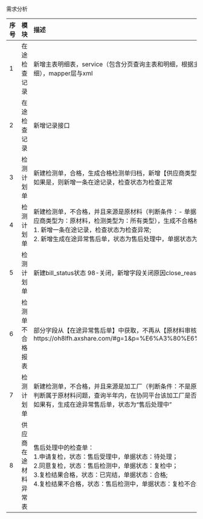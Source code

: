 需求分析  

|序号|模块|描述|状态|
|:-----|:-----|:-----|:-----|
|1|在途检查记录|新增主表明细表，service（包含分页查询主表和明细，根据主键查询主表和关联的明细），mapper层与xml|确定|
|2|在途检查记录|新增记录接口|确定|
|3|检测计划单|新建检测单，合格，生成合格检测单归档，新增【供应商类型】是否为“原材料“校验，如果是，则新增一条在途记录，检查状态为检查正常|确定|
|4|检测计划单|新建检测单，不合格，并且来源是原材料（判断条件：- 单据检测判定为：不合格，供应商类型为：原材料，检测类型为：所有类型），生成不合格检测单归档，<br>1. 新增一条在途记录，检查状态为检查异常;<br>2. 新增生成在途异常售后单，状态为售后处理中，单据状态为待处理；|确定|
|5|检测计划单|新建bill_status状态 98-关闭，新增字段关闭原因close_reason|确定|
|6|检测单不合格报表|部分字段从【在途异常售后单】中获取，不再从【原材料审核】页面获取，参考需求https://oh8lfh.axshare.com/#g=1&p=%E6%A3%80%E6%B5%8B%E5%8D%95|确定|
|7|检测计划单|新建检测单，不合格，并且来源是加工厂（判断条件：不是原材料就是加工厂），如果判断属于原材料问题，查询半年内，在协同平台该加工厂是否有下单物料至该材料商，如果有，生成在途异常售后单，状态为“售后处理中”|待定|
|8|供应商在途材料异常表|售后处理中的检查单：<br>1.申请复检，状态：售后受理中，单据状态：待处理；<br>2.同意复检，状态：售后检测中，单据状态：复检中；<br>3.复检结果合格，状态：已完结，单据状态：合格;<br>4.复检结果不合格，状态：售后检测中，单据状态：复检不合格，进入锁定流程|确定|
